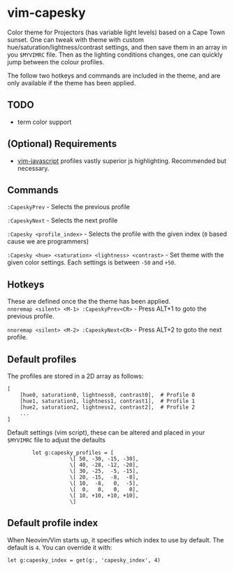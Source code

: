 # vim-capesky

Color theme for Projectors (has variable light levels) based on a Cape Town sunset.
One can tweak with theme with custom hue/saturation/lightness/contrast settings, and then save them in an array in you `$MYVIMRC` file. Then as the lighting conditions changes, one can quickly jump between the colour profiles.

The follow two hotkeys and commands are included in the theme, and are only available if the theme has been applied.

## TODO

- term color support

## (Optional) Requirements

- [vim-javascript](https://github.com/pangloss/vim-javascript) profiles vastly superior js highlighting. Recommended but necessary.

## Commands

`:CapeskyPrev` - Selects the previous profile

`:CapeskyNext` - Selects the next profile

`:Capesky <profile_index>` - Selects the profile with the given index (`0` based cause we are programmers)

`:Capesky <hue> <saturation> <lightness> <contrast>` - Set theme with the given color settings.
Each settings is between `-50` and `+50`.

## Hotkeys

These are defined once the the theme has been applied.  
`nnoremap <silent> <M-1> :CapeskyPrev<CR>` - Press ALT+1 to goto the previous profile.

`nnoremap <silent> <M-2> :CapeskyNext<CR>` - Press ALT+2 to goto the next profile.

## Default profiles

The profiles are stored in a 2D array as follows:
```
[
    [hue0, saturation0, lightness0, contrast0],  # Profile 0
    [hue1, saturation1, lightness1, contrast1],  # Profile 1
    [hue2, saturation2, lightness2, contrast2],  # Profile 2
    ...
]
```

Default settings (vim script), these can be altered and placed in your `$MYVIMRC` file to adjust the defaults
```vim
        let g:capesky_profiles = [
                    \[ 50, -30, -15, -30],
                    \[ 40, -28, -12, -20],
                    \[ 30, -25,  -5, -15],
                    \[ 20, -15,  -8,  -8],
                    \[ 10,  -8,   0,  -5],
                    \[  0,   0,   0,   0],
                    \[ 10, +10, +10, +10],
                    \]
```

## Default profile index

When Neovim/Vim starts up, it specifies which index to use by default. The default is `4`. You can override it with:

```vim
let g:capesky_index = get(g:, 'capesky_index', 4)
```
